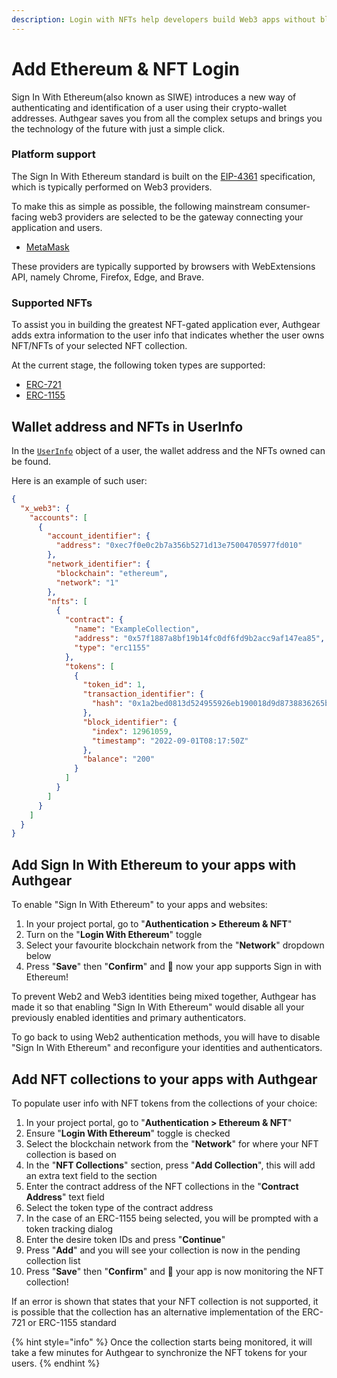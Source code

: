 ```yaml
---
description: Login with NFTs help developers build Web3 apps without blockchain knowledge
---
```


# Add Ethereum & NFT Login

Sign In With Ethereum(also known as SIWE) introduces a new way of authenticating and identification of a user using their crypto-wallet addresses. Authgear saves you from all the complex setups and brings you the technology of the future with just a simple click.

### Platform support

The Sign In With Ethereum standard is built on the [EIP-4361](https://eips.ethereum.org/EIPS/eip-4361) specification, which is typically performed on Web3 providers.

To make this as simple as possible, the following mainstream consumer-facing web3 providers are selected to be the gateway connecting your application and users.

* [MetaMask](https://metamask.io/)

These providers are typically supported by browsers with WebExtensions API, namely Chrome, Firefox, Edge, and Brave.

### Supported NFTs

To assist you in building the greatest NFT-gated application ever, Authgear adds extra information to the user info that indicates whether the user owns NFT/NFTs of your selected NFT collection.

At the current stage, the following token types are supported:

* [ERC-721](https://eips.ethereum.org/EIPS/eip-721)
* [ERC-1155](https://eips.ethereum.org/EIPS/eip-1155)

## **Wallet address and NFTs in UserInfo**

In the [`UserInfo`](../user-management/user-profile.md#userinfo-endpoint) object of a user, the wallet address and the NFTs owned can be found.

Here is an example of such user:

```json
{
  "x_web3": {
    "accounts": [
      {
        "account_identifier": {
          "address": "0xec7f0e0c2b7a356b5271d13e75004705977fd010"
        },
        "network_identifier": {
          "blockchain": "ethereum",
          "network": "1"
        },
        "nfts": [
          {
            "contract": {
              "name": "ExampleCollection",
              "address": "0x57f1887a8bf19b14fc0df6fd9b2acc9af147ea85",
              "type": "erc1155"
            },
            "tokens": [
              {
                "token_id": 1,
                "transaction_identifier": {
                  "hash": "0x1a2bed0813d524955926eb190018d9d8738836265b352e1c43dc2d5762f9c20B"
                },
                "block_identifier": {
                  "index": 12961059,
                  "timestamp": "2022-09-01T08:17:50Z"
                },
                "balance": "200"
              }
            ]
          }
        ]
      }
    ]
  }
}
```

## Add Sign In With Ethereum to your apps with Authgear

To enable "Sign In With Ethereum" to your apps and websites:

1. In your project portal, go to "**Authentication > Ethereum & NFT**"
2. Turn on the "**Login With Ethereum**" toggle
3. Select your favourite blockchain network from the "**Network**" dropdown below
4. Press "**Save**" then "**Confirm**" and :tada: now your app supports Sign in with Ethereum!

To prevent Web2 and Web3 identities being mixed together, Authgear has made it so that enabling "Sign In With Ethereum" would disable all your previously enabled identities and primary authenticators.

To go back to using Web2 authentication methods, you will have to disable "Sign In With Ethereum" and reconfigure your identities and authenticators.

## Add NFT collections to your apps with Authgear

To populate user info with NFT tokens from the collections of your choice:

1. In your project portal, go to "**Authentication > Ethereum & NFT**"
2. Ensure "**Login With Ethereum**" toggle is checked
3. Select the blockchain network from the "**Network**" for where your NFT collection is based on
4. In the "**NFT Collections**" section, press "**Add Collection**", this will add an extra text field to the section
5. Enter the contract address of the NFT collections in the "**Contract Address**" text field
6. Select the token type of the contract address
7. In the case of an ERC-1155 being selected, you will be prompted with a token tracking dialog
8. Enter the desire token IDs and press "**Continue**"
9. Press "**Add**" and you will see your collection is now in the pending collection list
10. Press "**Save**" then "**Confirm**" and :tada: your app is now monitoring the NFT collection!

If an error is shown that states that your NFT collection is not supported, it is possible that the collection has an alternative implementation of the ERC-721 or ERC-1155 standard

{% hint style="info" %}
Once the collection starts being monitored, it will take a few minutes for Authgear to synchronize the NFT tokens for your users.
{% endhint %}
